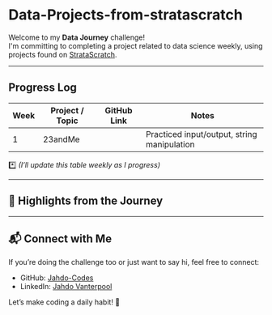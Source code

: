 # Data-Projects-from-stratascratch

Welcome to my **Data Journey** challenge!   
I'm committing to completing a project related to data science weekly, using projects found on [StrataScratch](https://platform.stratascratch.com/data-projects?job_positions=2).

---

## Progress Log

| Week | Project / Topic | GitHub Link | Notes |
|-----|------------------|-------------|-------|
| 1   | 23andMe | []() | Practiced input/output, string manipulation |


*️⃣ *(I’ll update this table weekly as I progress)*

---

## 🌟 Highlights from the Journey

> 

---

## 📬 Connect with Me

If you’re doing the challenge too or just want to say hi, feel free to connect:

- GitHub: [Jahdo-Codes](https://github.com/Jahdo-Codes)
- LinkedIn: [Jahdo Vanterpool](https://www.linkedin.com/in/jahdo-vanterpool/)

Let’s make coding a daily habit! 💪
